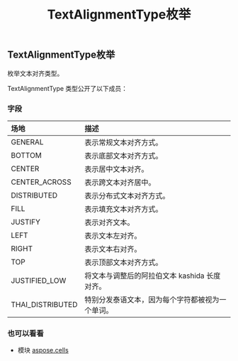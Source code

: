 ﻿---
title: TextAlignmentType枚举
second_title: Aspose.Cells for Python via .NET API 参考文献
description:
type: docs
weight: 2520
url: /zh/python-net/aspose.cells/textalignmenttype/
is_root: false
---
## TextAlignmentType枚举
枚举文本对齐类型。



TextAlignmentType 类型公开了以下成员：

### 字段
|场地|描述|
| :- | :- |
| GENERAL |表示常规文本对齐方式。|
| BOTTOM |表示底部文本对齐方式。|
| CENTER |表示居中文本对齐。|
| CENTER_ACROSS |表示跨文本对齐居中。|
| DISTRIBUTED |表示分布式文本对齐方式。|
| FILL |表示填充文本对齐方式。|
| JUSTIFY |表示对齐文本。|
| LEFT |表示文本左对齐。|
| RIGHT |表示文本右对齐。|
| TOP |表示顶部文本对齐方式。|
| JUSTIFIED_LOW |将文本与调整后的阿拉伯文本 kashida 长度对齐。|
| THAI_DISTRIBUTED |特别分发泰语文本，因为每个字符都被视为一个单词。|



### 也可以看看
* 模块 [aspose.cells](..)
